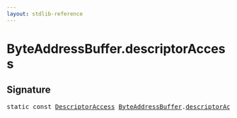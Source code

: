 ```yaml
---
layout: stdlib-reference
---
```


# ByteAddressBuffer.descriptorAccess

## Signature
<pre>
<span class='code_keyword'>static</span> <span class='code_keyword'>const</span> <a href="../descriptoraccess-0a/index.html" class="code_type">DescriptorAccess</a> <a href="index.html" class="code_type">ByteAddressBuffer</a>.<a href="descriptoraccess-a.html" class="code_var">descriptorAccess</a> = DescriptorAccess\.Read;
</pre>


